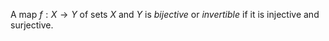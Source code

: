 A map $f: X \to Y$ of sets $X$ and $Y$ is *bijective* or *invertible* if it is injective and surjective.
